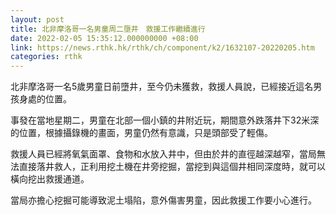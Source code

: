 ```yaml
---
layout: post
title: 北非摩洛哥一名男童周二墮井　救援工作繼續進行
date: 2022-02-05 15:35:12.000000000 +08:00
link: https://news.rthk.hk/rthk/ch/component/k2/1632107-20220205.htm
categories: rthk
---
```


北非摩洛哥一名5歲男童日前墮井，至今仍未獲救，救援人員說，已經接近這名男孩身處的位置。

事發在當地星期二，男童在北部一個小鎮的井附近玩，期間意外跌落井下32米深的位置，根據攝錄機的畫面，男童仍然有意識，只是頭部受了輕傷。

救援人員已經將氧氣面罩、食物和水放入井中，但由於井的直徑越深越窄，當局無法直接落井救人，正利用挖土機在井旁挖掘，當挖到與這個井相同深度時，就可以橫向挖出救援通道。

當局亦擔心挖掘可能導致泥土塌陷，意外傷害男童，因此救援工作要小心進行。
